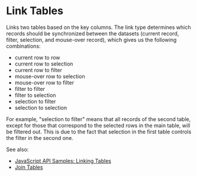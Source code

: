 <!-- TITLE: Link Tables -->
<!-- SUBTITLE: -->

# Link Tables

Links two tables based on the key columns. 
The link type determines which records should be synchronized between the datasets (current record,
filter, selection, and mouse-over record), which gives us the following combinations:

  * current row to row
  * current row to selection
  * current row to filter
  * mouse-over row to selection
  * mouse-over row to filter
  * filter to filter
  * filter to selection
  * selection to filter
  * selection to selection

For example, "selection to filter" means that all records of the second table, except for those
that correspond to the selected rows in the main table, will be filtered out. This is due to the
fact that selection in the first table controls the filter in the second one.

See also:

  * [JavaScript API Samples: Linking Tables](https://public.datagrok.ai/js/samples/data-frame/link-tables)
  * [Join Tables](../transform/join-tables.md)
